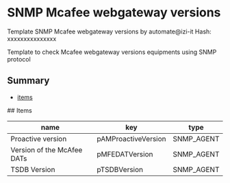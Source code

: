 # SNMP Mcafee webgateway versions
Template SNMP Mcafee webgateway versions by automate@izi-it
Hash: xxxxxxxxxxxxxxx

Template to check Mcafee webgateway versions equipments using SNMP protocol
## Summary
* [items](#items)

<a name="items" />
## Items

| name | key | type |
| ------------- |------------- |------------- |
| Proactive version | pAMProactiveVersion | SNMP_AGENT |
| Version of the McAfee DATs | pMFEDATVersion | SNMP_AGENT |
| TSDB Version | pTSDBVersion | SNMP_AGENT |
